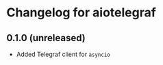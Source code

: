 Changelog for aiotelegraf
=========================

0.1.0 (unreleased)
-----------------

- Added Telegraf client for `asyncio`
